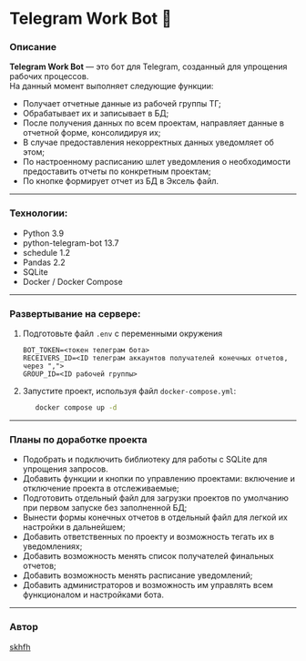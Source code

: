 # Telegram Work Bot 🤖

### Описание
**Telegram Work Bot** — это бот для Telegram, созданный для упрощения рабочих процессов. \
На данный момент выполняет следующие функции:
- Получает отчетные данные из рабочей группы ТГ;
- Обрабатывает их и записывает в БД;
- После получения данных по всем проектам, направляет данные в отчетной форме, консолидируя их;
- В случае предоставления некорректных данных уведомляет об этом;
- По настроенному расписанию шлет уведомления о необходимости предоставить отчеты по конкретным проектам;
- По кнопке формирует отчет из БД в Эксель файл.

---
### Технологии:
- Python 3.9
- python-telegram-bot 13.7
- schedule 1.2
- Pandas 2.2
- SQLite
- Docker / Docker Compose
  
---
### Развертывание на сервере:
1. Подготовьте файл `.env` с переменными окружения
   ```env
   BOT_TOKEN=<токен телеграм бота>
   RECEIVERS_ID=<ID телеграм аккаунтов получателей конечных отчетов, через ",">
   GROUP_ID=<ID рабочей группы>
   ```
2. Запустите проект, используя файл `docker-compose.yml`:
   ```bash
      docker compose up -d
   ```
---

### Планы по доработке проекта
- Подобрать и подключить библиотеку для работы с SQLite для упрощения запросов.
- Добавить функции и кнопки по управлению проектами: включение и отключение проекта в отслеживаемые;
- Подготовить отдельный файл для загрузки проектов по умолчанию при первом запуске без заполненной БД;
- Вынести формы конечных отчетов в отдельный файл для легкой их настройки в дальнейшем;
- Добавить ответственных по проекту и возможность тегать их в уведомлениях;
- Добавить возможность менять список получателей финальных отчетов;
- Добавить возможность менять расписание уведомлений;
- Добавить администраторов и возможность им управлять всем функционалом и настройками бота.
---

### Автор 
[skhfh](https://github.com/skhfh) 
